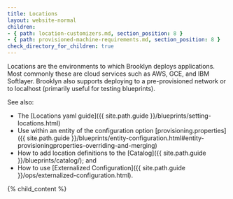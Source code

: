 ```yaml
---
title: Locations
layout: website-normal
children:
- { path: location-customizers.md, section_position: 8 }
- { path: provisioned-machine-requirements.md, section_position: 8 }
check_directory_for_children: true
---
```


Locations are the environments to which Brooklyn deploys applications. Most commonly these 
are cloud services such as AWS, GCE, and IBM Softlayer. Brooklyn also supports deploying 
to a pre-provisioned network or to localhost (primarily useful for testing blueprints).

See also:

* The [Locations yaml guide]({{ site.path.guide }}/blueprints/setting-locations.html)
* Use within an entity of the configuration option 
  [provisioning.properties]({{ site.path.guide }}/blueprints/entity-configuration.html#entity-provisioningproperties-overriding-and-merging)
* How to add location definitions to the [Catalog]({{ site.path.guide }}/blueprints/catalog/); and 
* How to use [Externalized Configuration]({{ site.path.guide }}/ops/externalized-configuration.html).

{% child_content %}
